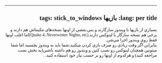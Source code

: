 <!DOCTYPE HTML PUBLIC "-//W3C//DTD HTML 4.01 Transitional//EN">
<html style="direction: rtl;" lang="fa">
<head>
  <meta content="text/html;charset=UTF-8" http-equiv="Content-Type">
  <title></title>
</head>
  

<body>
<div style="font-family: Tahoma;" id="corps">

---
lang: per
title: بازيها
tags: stick_to_windows
---
بسياري از بازيها با ويندوز سازگارند و بس.بعضي از اونها نسخه&zwnj;هاي
مكينتاش هم دارند و برخي هم نسخه سازگار با لينوكس دارند.(Quake 4,
Neverwinter Nights, etc)اما اغلب اونها فقط روي ويندوز اجرا مي&zwnj;شن.<br />
بنابراين اگر وقت زيادي رو صرف بازي كردن ميكنيد،شما بايد به ويندوز
بچسبيد اما شما ميتونين همچنان لينوكس رو نصب كنين و ويندوز رو هم داشته
باشين(به بخش نصب مراجعه كنيد) و هركدوم از اونها رو بر حسب نياز خود
استفاده كنيد.
.



